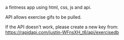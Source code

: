 a fintness app using html, css, js and api.

API allows exercise gifs to be pulled.

If the API doesn't work, please create a new key from: https://rapidapi.com/justin-WFnsXH_t6/api/exercisedb
